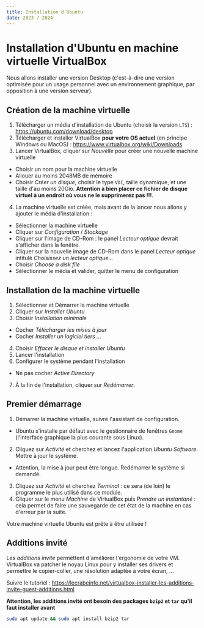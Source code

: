 ```yaml
---
title: Installation d'Ubuntu
date: 2023 / 2024
---
```


# Installation d'Ubuntu en machine virtuelle VirtualBox

Nous allons installer une version Desktop (c'est-à-dire une version optimisée pour un usage personnel avec un environnement graphique, par opposition à une version serveur).

## Création de la machine virtuelle

1. Télécharger un média d'installation de Ubuntu (choisir la version `LTS`) : <https://ubuntu.com/download/desktop>
2. Télécharger et installer VirtualBox **pour votre OS actuel** (en principe Windows ou MacOS) : <https://www.virtualbox.org/wiki/Downloads>
3. Lancer VirtualBox, cliquer sur _Nouvelle_ pour créer une nouvelle machine virtuelle
  + Choisir un nom pour la machine virtuelle
  + Allouer au moins 2048MB de mémoire
  + Choisir _Créer un disque_, choisir le type `VDI`, taille dynamique, et une taille d'au moins 20Gio. **Attention à bien placer ce fichier de disque virtuel à un endroit où vous ne le supprimerez pas !!!**.
4. La machine virtuelle est créée, mais avant de la lancer nous allons y ajouter le média d'installation :
  + Sélectionner la machine virtuelle
  + Cliquer sur _Configuration_ / _Stockage_
  + Cliquer sur l'image de CD-Rom : le panel _Lecteur optique_ devrait s'afficher dans la fenêtre.
  + Cliquer sur la nouvelle image de CD-Rom dans le panel _Lecteur optique_ intitulé _Choisissez un lecteur optique..._
  + Choisir _Choose a disk file_
  + Sélectionner le média et valider, quitter le menu de configuration

## Installation de la machine virtuelle

1. Sélectionner et Démarrer la machine virtuelle
2. Cliquer sur _Installer Ubuntu_
3. Choisir _Installation minimale_
  + Cocher _Télécharger les mises à jour_
  + Cocher _Installer un logiciel tiers ..._
4. Choisir _Effacer le disque et installer Ubuntu_
5. Lancer l'installation
6. Configurer le système pendant l'installation
  + Ne pas cocher _Active Directory_
7. À la fin de l'installation, cliquer sur _Redémarrer_.

## Premier démarrage

1. Démarrer la machine virtuelle, suivre l'assistant de configuration.
  + Ubuntu s'installe par défaut avec le gestionnaire de fenêtres `Gnome` (l'interface graphique la plus courante sous Linux).
2. Cliquez sur _Activité_ et cherchez et lancez l'application _Ubuntu Software_. Mettre à jour le système.
  + Attention, la mise à jour peut être longue. Redémarrer le système si demandé.
3. Cliquez sur _Activité_ et cherchez _Terminal_ : ce sera (de loin) le programme le plus utilisé dans ce module.
4. Cliquer sur le menu _Machine_ de VirtualBox puis _Prendre un instantané_ : cela permet de faire une sauvegarde de cet état de la machine en cas d'erreur par la suite.

Votre machine virtuelle Ubuntu est prête à être utilisée !

## Additions invité

Les _additions invité_ permettent d'améliorer l'ergonomie de votre VM. VirtualBox va patcher le noyau Linux pour y installer ses drivers et permettre le copier-coller, une résolution adaptée à votre écran, …

Suivre le tutoriel : <https://lecrabeinfo.net/virtualbox-installer-les-additions-invite-guest-additions.html>

**Attention, les additions invité ont besoin des packages `bzip2` et `tar` qu'il faut installer avant**

```sh
sudo apt update && sudo apt install bzip2 tar
```

